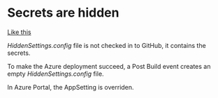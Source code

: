 # Secrets are hidden
[Like this](https://www.codeproject.com/articles/602146/keeping-sensitive-config-settings-secret-with-azur)

*HiddenSettings.config* file  is not checked in to GitHub, it contains the secrets.

To make the Azure deployment succeed, a Post Build event creates an empty *HiddenSettings.config* file.

In Azure Portal, the AppSetting is overriden.

